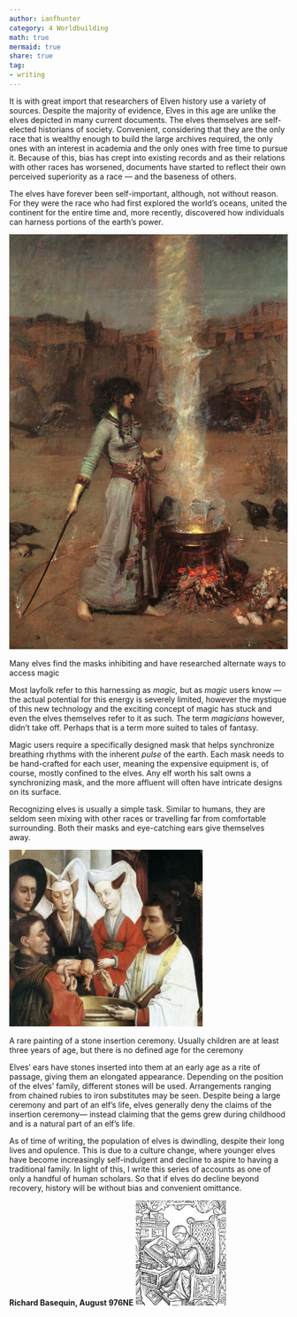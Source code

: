 ```yaml
---
author: ianfhunter
category: 4 Worldbuilding
math: true
mermaid: true
share: true
tag:
- writing
---
```


It is with great import that researchers of Elven history use a variety of sources. Despite the majority of evidence, Elves in this age are unlike the elves depicted in many current documents. The elves themselves are self-elected historians of society. Convenient, considering that they are the only race that is wealthy enough to build the large archives required, the only ones with an interest in academia and the only ones with free time to pursue it. Because of this, bias has crept into existing records and as their relations with other races has worsened, documents have started to reflect their own perceived superiority as a race — and the baseness of others.

The elves have forever been self-important, although, not without reason. For they were the race who had first explored the world’s oceans, united the continent for the entire time and, more recently, discovered how individuals can harness portions of the earth’s power.

<img src='/assets/img/notes/Witch.jpg' />

Many elves find the masks inhibiting and have researched alternate ways to access magic

Most layfolk refer to this harnessing as _magic,_ but as _magic_ users know — the actual potential for this energy is severely limited, however the mystique of this new technology and the exciting concept of magic has stuck and even the elves themselves refer to it as such. The term _magicians_ however, didn’t take off. Perhaps that is a term more suited to tales of fantasy.

Magic users require a specifically designed mask that helps synchronize breathing rhythms with the inherent _pulse_ of the earth. Each mask needs to be hand-crafted for each user, meaning the expensive equipment is, of course, mostly confined to the elves. Any elf worth his salt owns a synchronizing mask, and the more affluent will often have intricate designs on its surface.

Recognizing elves is usually a simple task. Similar to humans, they are seldom seen mixing with other races or travelling far from comfortable surrounding. Both their masks and eye-catching ears give themselves away.

<img src='/assets/img/notes/Ceremony.png' />

A rare painting of a stone insertion ceremony. Usually children are at least three years of age, but there is no defined age for the ceremony

Elves’ ears have stones inserted into them at an early age as a rite of passage, giving them an elongated appearance. Depending on the position of the elves’ family, different stones will be used. Arrangements ranging from chained rubies to iron substitutes may be seen. Despite being a large ceremony and part of an elf’s life, elves generally deny the claims of the insertion ceremony— instead claiming that the gems grew during childhood and is a natural part of an elf’s life.

As of time of writing, the population of elves is dwindling, despite their long lives and opulence. This is due to a culture change, where younger elves have become increasingly self-indulgent and decline to aspire to having a traditional family. In light of this, I write this series of accounts as one of only a handful of human scholars. So that if elves do decline beyond recovery, history will be without bias and convenient omittance.

**Richard Basequin, August 976NE**
<img src='/assets/img/notes/Author.jpg' />